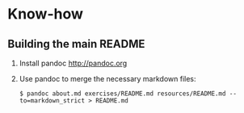 Know-how
========

Building the main README
------------------------

1. Install pandoc
    <http://pandoc.org>

2. Use pandoc to merge the necessary markdown files: 
    ```
    $ pandoc about.md exercises/README.md resources/README.md --to=markdown_strict > README.md
    ```

